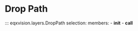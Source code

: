 # Drop Path

::: eqxvision.layers.DropPath
    selection:
        members:
            - __init__
            - __call__
